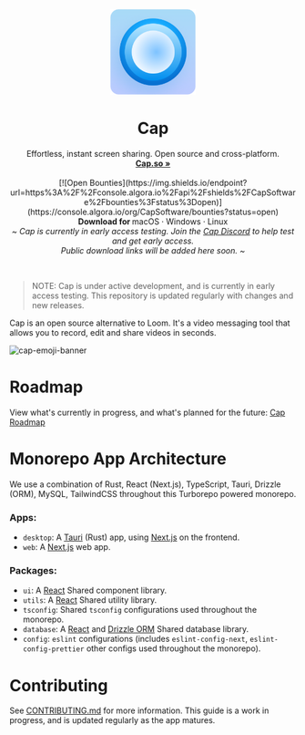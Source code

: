 <p align="center">
  <p align="center">
   <img width="150" height="150" src="/app-icon.png" alt="Logo">
  </p>
	<h1 align="center"><b>Cap</b></h1>
	<p align="center">
		Effortless, instant screen sharing. Open source and cross-platform.
    <br />
    <a href="https://cap.so"><strong>Cap.so »</strong></a>
    <br />
    <br />
[![Open Bounties](https://img.shields.io/endpoint?url=https%3A%2F%2Fconsole.algora.io%2Fapi%2Fshields%2FCapSoftware%2Fbounties%3Fstatus%3Dopen)](https://console.algora.io/org/CapSoftware/bounties?status=open)
    <br />
    <b>Download for </b>
		macOS ·
		Windows ·
		Linux
    <br />
    <i>~ Cap is currently in early access testing. Join the <a href="https://discord.gg/y8gdQ3WRN3">Cap Discord</a> to help test and get early access. 
	    <br/>Public download links will be added here soon. ~</i>
  </p>
</p>
<br/>

> NOTE: Cap is under active development, and is currently in early access testing. This repository is updated regularly with changes and new releases.

Cap is an open source alternative to Loom. It's a video messaging tool that allows you to record, edit and share videos in seconds.

![cap-emoji-banner](https://github.com/CapSoftware/cap/assets/33632126/85425396-ad31-463b-b209-7c4bdf7e2e4f)


# Roadmap

View what's currently in progress, and what's planned for the future: [Cap Roadmap](https://capso.notion.site/7aac740edeee49b5a23be901a7cb734e)

# Monorepo App Architecture

We use a combination of Rust, React (Next.js), TypeScript, Tauri, Drizzle (ORM), MySQL, TailwindCSS throughout this Turborepo powered monorepo.

### Apps:

- `desktop`: A [Tauri](https://tauri.app) (Rust) app, using [Next.js](https://nextjs.org) on the frontend.
- `web`: A [Next.js](https://nextjs.org) web app.

### Packages:

- `ui`: A [React](https://reactjs.org) Shared component library.
- `utils`: A [React](https://reactjs.org) Shared utility library.
- `tsconfig`: Shared `tsconfig` configurations used throughout the monorepo.
- `database`: A [React](https://reactjs.org) and [Drizzle ORM](https://orm.drizzle.team/) Shared database library.
- `config`: `eslint` configurations (includes `eslint-config-next`, `eslint-config-prettier` other configs used throughout the monorepo).

# Contributing

See [CONTRIBUTING.md](CONTRIBUTING.md) for more information. This guide is a work in progress, and is updated regularly as the app matures.
